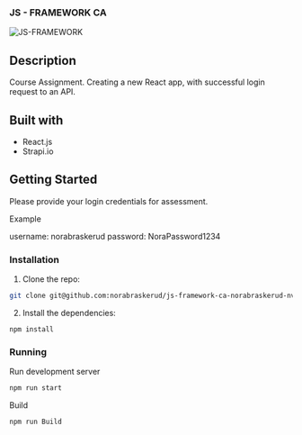 ### JS - FRAMEWORK CA

![JS-FRAMEWORK](//src/images/333086206_109330375369584_1207755101347154399_n.png "JS-LOGIN")

## Description

Course Assignment. Creating a new React app, with successful login request to an API.

## Built with

- React.js
- Strapi.io

## Getting Started

Please provide your login credentials for assessment.

Example

username: norabraskerud
password: NoraPassword1234

### Installation

1. Clone the repo:

```bash
git clone git@github.com:norabraskerud/js-framework-ca-norabraskerud-nv.git
```

2. Install the dependencies:

```
npm install
```

### Running

Run development server

```bash
npm run start
```

Build

```bash
npm run Build
```
